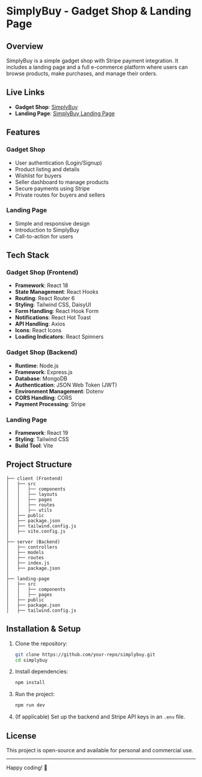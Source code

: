 # SimplyBuy - Gadget Shop & Landing Page

## Overview
SimplyBuy is a simple gadget shop with Stripe payment integration. It includes a landing page and a full e-commerce platform where users can browse products, make purchases, and manage their orders.

## Live Links
- **Gadget Shop**: [SimplyBuy](https://simplybuy-beta.vercel.app/)
- **Landing Page**: [SimplyBuy Landing Page](https://courageous-valkyrie-251c1c.netlify.app/)

## Features
### Gadget Shop
- User authentication (Login/Signup)
- Product listing and details
- Wishlist for buyers
- Seller dashboard to manage products
- Secure payments using Stripe
- Private routes for buyers and sellers

### Landing Page
- Simple and responsive design
- Introduction to SimplyBuy
- Call-to-action for users

## Tech Stack
### Gadget Shop (Frontend)
- **Framework**: React 18
- **State Management**: React Hooks
- **Routing**: React Router 6
- **Styling**: Tailwind CSS, DaisyUI
- **Form Handling**: React Hook Form
- **Notifications**: React Hot Toast
- **API Handling**: Axios
- **Icons**: React Icons
- **Loading Indicators**: React Spinners

### Gadget Shop (Backend)
- **Runtime**: Node.js
- **Framework**: Express.js
- **Database**: MongoDB
- **Authentication**: JSON Web Token (JWT)
- **Environment Management**: Dotenv
- **CORS Handling**: CORS
- **Payment Processing**: Stripe

### Landing Page
- **Framework**: React 19
- **Styling**: Tailwind CSS
- **Build Tool**: Vite

## Project Structure
```
├── client (Frontend)
│   ├── src
│   │   ├── components
│   │   ├── layouts
│   │   ├── pages
│   │   ├── routes
│   │   ├── utils
│   ├── public
│   ├── package.json
│   ├── tailwind.config.js
│   ├── vite.config.js
│
├── server (Backend)
│   ├── controllers
│   ├── models
│   ├── routes
│   ├── index.js
│   ├── package.json
│
├── landing-page
│   ├── src
│   │   ├── components
│   │   ├── pages
│   ├── public
│   ├── package.json
│   ├── tailwind.config.js
```

## Installation & Setup
1. Clone the repository:
   ```sh
   git clone https://github.com/your-repo/simplybuy.git
   cd simplybuy
   ```
2. Install dependencies:
   ```sh
   npm install
   ```
3. Run the project:
   ```sh
   npm run dev
   ```
4. (If applicable) Set up the backend and Stripe API keys in an `.env` file.

## License
This project is open-source and available for personal and commercial use.

---

Happy coding! 🚀
